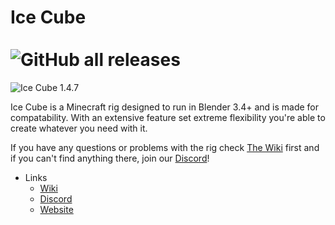 # Ice Cube <br/> <br/> ![GitHub all releases](https://img.shields.io/github/downloads/DarthLilo/ice_cube/total?color=blue)


![Ice Cube 1.4.7](https://imgur.com/sG5lLEg.png)

Ice Cube is a Minecraft rig designed to run in Blender 3.4+ and is made for compatability. With an extensive feature set extreme flexibility you're able to create whatever you need with it. 



If you have any questions or problems with the rig check [The Wiki](https://darthlilo.gitbook.io/ice-cube/main/homepage "The Wiki") first and if you can't find anything there, join our [Discord](https://discord.gg/3G44QQM "Discord")!

* Links
  * [Wiki](https://darthlilo.gitbook.io/ice-cube-wiki/main/homepage)
  * [Discord](https://discord.gg/3G44QQM)
  * [Website](https://ice-cube-rig.carrd.co/)